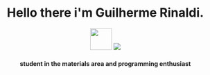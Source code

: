<h1 align="center">Hello there i'm Guilherme Rinaldi.</h1>
<div align="center">
  <img  height="50px" src="https://live.staticflickr.com/65535/51352855832_0950ab3149_m.jpg"/> 
  <img src="https://img.icons8.com/color/48/000000/python.png"/>
</div>
<h4 align="center" >student in the materials area and programming enthusiast</h4>

